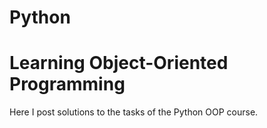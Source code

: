 # Python
# Learning Object-Oriented Programming

Here I post solutions to the tasks of the Python OOP course.
